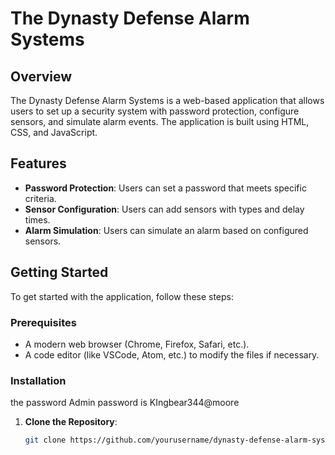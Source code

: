 # The Dynasty Defense Alarm Systems

## Overview

The Dynasty Defense Alarm Systems is a web-based application that allows users to set up a security system with password protection, configure sensors, and simulate alarm events. The application is built using HTML, CSS, and JavaScript.

## Features

- **Password Protection**: Users can set a password that meets specific criteria.
- **Sensor Configuration**: Users can add sensors with types and delay times.
- **Alarm Simulation**: Users can simulate an alarm based on configured sensors.

## Getting Started

To get started with the application, follow these steps:

### Prerequisites

- A modern web browser (Chrome, Firefox, Safari, etc.).
- A code editor (like VSCode, Atom, etc.) to modify the files if necessary.

### Installation
the password Admin password is KIngbear344@moore
1. **Clone the Repository**:
   ```bash
   git clone https://github.com/yourusername/dynasty-defense-alarm-systems.git
